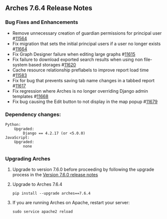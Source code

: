## Arches 7.6.4 Release Notes

### Bug Fixes and Enhancements

- Remove unnecessary creation of guardian permissions for principal user #[11564](https://github.com/archesproject/arches/issues/11564)
- Fix migration that sets the initial principal users if a user no longer exists #[11664](https://github.com/archesproject/arches/issues/11664)
- Fix Graph Designer failure when editing large graphs #[11615](https://github.com/archesproject/arches/issues/11615)
- Fix failure to download exported search results when using non file-system based storages #[11620](https://github.com/archesproject/arches/issues/11620)
- Cache resource relationship preflabels to improve report load time #[11583](https://github.com/archesproject/arches/issues/11583)
- Fix for bug that prevents saving tab name changes in a tabbed report #[11617](https://github.com/archesproject/arches/issues/11617) 
- Fix regression where Arches is no longer overriding Django admin templates #[11668](https://github.com/archesproject/arches/issues/11668)
- Fix bug causing the Edit button to not display in the map popup #[11679](https://github.com/archesproject/arches/issues/11679)

### Dependency changes:

```
Python:
    Upgraded:
        Django == 4.2.17 (or <5.0.0)
JavaScript:
    Upgraded:
        none
```

### Upgrading Arches

1. Upgrade to version 7.6.0 before proceeding by following the upgrade process in the [Version 7.6.0 release notes](https://github.com/archesproject/arches/blob/dev/7.6.x/releases/7.6.0.md)

2. Upgrade to Arches 7.6.4

    ```
    pip install --upgrade arches==7.6.4
    ```

3. If you are running Arches on Apache, restart your server:
    ```
    sudo service apache2 reload
    ```
